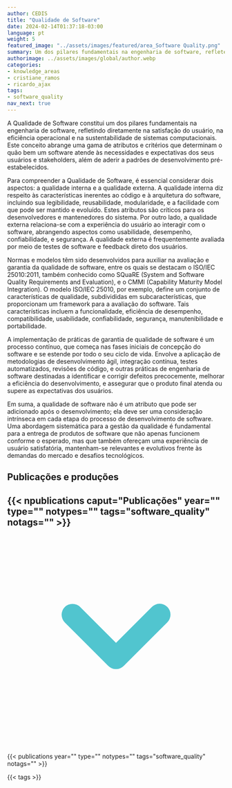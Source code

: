 ```yaml
---
author: CEDIS
title: "Qualidade de Software"
date: 2024-02-14T01:37:18-03:00
language: pt
weight: 5
featured_image: "../assets/images/featured/area_Software Quality.png"
summary: Um dos pilares fundamentais na engenharia de software, reflete diretamente na satisfação do usuário, na eficiência operacional e na sustentabilidade de sistemas computacionais. 
authorimage: ../assets/images/global/author.webp
categories:
- knowledge_areas
- cristiane_ramos
- ricardo_ajax
tags: 
- software_quality
nav_next: true
---
```


A Qualidade de Software constitui um dos pilares fundamentais na engenharia de software, refletindo diretamente na satisfação do usuário, na eficiência operacional e na sustentabilidade de sistemas computacionais. Este conceito abrange uma gama de atributos e critérios que determinam o quão bem um software atende às necessidades e expectativas dos seus usuários e stakeholders, além de aderir a padrões de desenvolvimento pré-estabelecidos.

Para compreender a Qualidade de Software, é essencial considerar dois aspectos: a qualidade interna e a qualidade externa. A qualidade interna diz respeito às características inerentes ao código e à arquitetura do software, incluindo sua legibilidade, reusabilidade, modularidade, e a facilidade com que pode ser mantido e evoluído. Estes atributos são críticos para os desenvolvedores e mantenedores do sistema. Por outro lado, a qualidade externa relaciona-se com a experiência do usuário ao interagir com o software, abrangendo aspectos como usabilidade, desempenho, confiabilidade, e segurança. A qualidade externa é frequentemente avaliada por meio de testes de software e feedback direto dos usuários.

Normas e modelos têm sido desenvolvidos para auxiliar na avaliação e garantia da qualidade de software, entre os quais se destacam o ISO/IEC 25010:2011, também conhecido como SQuaRE (System and Software Quality Requirements and Evaluation), e o CMMI (Capability Maturity Model Integration). O modelo ISO/IEC 25010, por exemplo, define um conjunto de características de qualidade, subdivididas em subcaracterísticas, que proporcionam um framework para a avaliação do software. Tais características incluem a funcionalidade, eficiência de desempenho, compatibilidade, usabilidade, confiabilidade, segurança, manutenibilidade e portabilidade.

A implementação de práticas de garantia de qualidade de software é um processo contínuo, que começa nas fases iniciais de concepção do software e se estende por todo o seu ciclo de vida. Envolve a aplicação de metodologias de desenvolvimento ágil, integração contínua, testes automatizados, revisões de código, e outras práticas de engenharia de software destinadas a identificar e corrigir defeitos precocemente, melhorar a eficiência do desenvolvimento, e assegurar que o produto final atenda ou supere as expectativas dos usuários.

Em suma, a qualidade de software não é um atributo que pode ser adicionado após o desenvolvimento; ela deve ser uma consideração intrínseca em cada etapa do processo de desenvolvimento de software. Uma abordagem sistemática para a gestão da qualidade é fundamental para a entrega de produtos de software que não apenas funcionem conforme o esperado, mas que também ofereçam uma experiência de usuário satisfatória, mantenham-se relevantes e evolutivos frente às demandas do mercado e desafios tecnológicos.

## Publicações e produções
<div id="npublications-section" x-data="{ showPublications: false }">
    <h2 id="npublications-title" @click="showPublications = !showPublications" class="text-xl font-bold mb-2 cursor-pointer flex items-center text-primary-900">
      {{< npublications caput="Publicações" year="" type="" notypes="" tags="software_quality" notags="" >}}
      <svg :class="{'rotate-0': !showPublications, 'rotate-180': showPublications}" class="ml-2 h-5 w-5 transform transition-transform duration-200" xmlns="http://www.w3.org/2000/svg" viewBox="0 0 20 20" fill="#51C5CF"><path fill-rule="evenodd" d="M5.293 7.293a1 1 0 011.414 0L10 10.586l3.293-3.293a1 1 0 111.414 1.414l-4 4a1 1 0 01-1.414 0l-4-4a1 1 0 010-1.414z" clip-rule="evenodd" /></svg>
    </h2>
    <div x-show="showPublications" x-cloak>
      {{< publications year="" type="" notypes="" tags="software_quality" notags="" >}} 
    </div>
</div>

{{< tags >}}